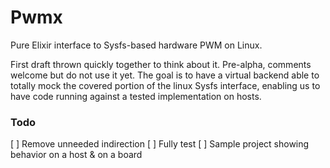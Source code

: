 # Pwmx

Pure Elixir interface to Sysfs-based hardware PWM on Linux.

First draft thrown quickly together to think about it. Pre-alpha, comments welcome but do not use it yet.
The goal is to have a virtual backend able to totally mock the covered portion of the linux Sysfs interface, enabling us to have code running against a tested implementation on hosts.

### Todo

[ ] Remove unneeded indirection
[ ] Fully test
[ ] Sample project showing behavior on a host & on a board


